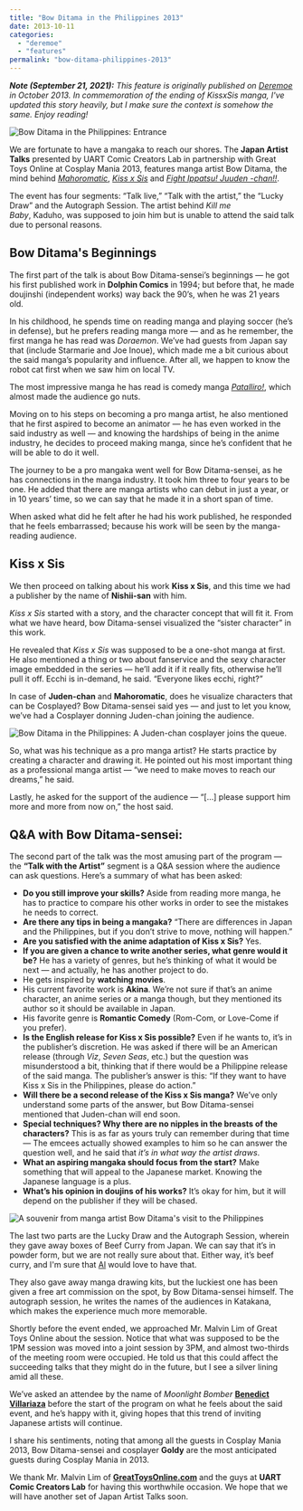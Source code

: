 ```yaml
---
title: "Bow Ditama in the Philippines 2013"
date: 2013-10-11
categories: 
  - "deremoe"
  - "features"
permalink: "bow-ditama-philippines-2013"
---
```


_**Note (September 21, 2021):** This feature is originally published on [Deremoe](/deremoe) in October 2013. In commemoration of the ending of KissxSis manga, I've updated this story heavily, but I make sure the context is somehow the same. Enjoy reading!_

![Bow Ditama in the Philippines: Entrance](images/0_6Jb3_J4TseEDqU6H.jpg)

We are fortunate to have a mangaka to reach our shores. The **Japan Artist Talks** presented by UART Comic Creators Lab in partnership with Great Toys Online at Cosplay Mania 2013, features manga artist Bow Ditama, the mind behind [_Mahoromatic_](http://en.wikipedia.org/wiki/Mahoromatic), [_Kiss x Sis_](http://en.wikipedia.org/wiki/Kiss_x_Sis) and [_Fight Ippatsu! Juuden -chan!!_](http://en.wikipedia.org/wiki/Fight_Ippatsu!_J%C5%ABden-chan!!).

The event has four segments: “Talk live,” “Talk with the artist,” the “Lucky Draw” and the Autograph Session. The artist behind _Kill me Baby_, Kaduho, was supposed to join him but is unable to attend the said talk due to personal reasons.

## Bow Ditama's Beginnings

The first part of the talk is about Bow Ditama-sensei’s beginnings — he got his first published work in **Dolphin Comics** in 1994; but before that, he made doujinshi (independent works) way back the 90’s, when he was 21 years old.

In his childhood, he spends time on reading manga and playing soccer (he’s in defense), but he prefers reading manga more — and as he remember, the first manga he has read was _Doraemon_. We’ve had guests from Japan say that (include Starmarie and Joe Inoue), which made me a bit curious about the said manga’s popularity and influence. After all, we happen to know the robot cat first when we saw him on local TV.

The most impressive manga he has read is comedy manga [_Patalliro!_](http://en.wikipedia.org/wiki/Patalliro!), which almost made the audience go nuts.

Moving on to his steps on becoming a pro manga artist, he also mentioned that he first aspired to become an animator — he has even worked in the said industry as well — and knowing the hardships of being in the anime industry, he decides to proceed making manga, since he’s confident that he will be able to do it well.

The journey to be a pro mangaka went well for Bow Ditama-sensei, as he has connections in the manga industry. It took him three to four years to be one. He added that there are manga artists who can debut in just a year, or in 10 years’ time, so we can say that he made it in a short span of time.

When asked what did he felt after he had his work published, he responded that he feels embarrassed; because his work will be seen by the manga-reading audience.

## Kiss x Sis

We then proceed on talking about his work **Kiss x Sis**, and this time we had a publisher by the name of **Nishii-san** with him.

_Kiss x Sis_ started with a story, and the character concept that will fit it. From what we have heard, bow Ditama-sensei visualized the “sister character” in this work.

He revealed that _Kiss x Sis_ was supposed to be a one-shot manga at first. He also mentioned a thing or two about fanservice and the sexy character image embedded in the series — he’ll add it if it really fits, otherwise he’ll pull it off. Ecchi is in-demand, he said. “Everyone likes ecchi, right?”

In case of **Juden-chan** and **Mahoromatic**, does he visualize characters that can be Cosplayed? Bow Ditama-sensei said yes — and just to let you know, we’ve had a Cosplayer donning Juden-chan joining the audience.

![Bow Ditama in the Philippines: A Juden-chan cosplayer joins the queue.](images/0_FL_CcLjxOeqLtXor.jpg)

So, what was his technique as a pro manga artist? He starts practice by creating a character and drawing it. He pointed out his most important thing as a professional manga artist — “we need to make moves to reach our dreams,” he said.

Lastly, he asked for the support of the audience — “\[…\] please support him more and more from now on,” the host said.

## Q&A with Bow Ditama-sensei:

The second part of the talk was the most amusing part of the program — the **“Talk with the Artist”** segment is a Q&A session where the audience can ask questions. Here’s a summary of what has been asked:

- **Do you still improve your skills?** Aside from reading more manga, he has to practice to compare his other works in order to see the mistakes he needs to correct.
- **Are there any tips in being a mangaka?** “There are differences in Japan and the Philippines, but if you don’t strive to move, nothing will happen.”
- **Are you satisfied with the anime adaptation of Kiss x Sis?** Yes.
- **If you are given a chance to write another series, what genre would it be?** He has a variety of genres, but he’s thinking of what it would be next — and actually, he has another project to do.
- He gets inspired by **watching movies**.
- His current favorite work is **Akina**. We’re not sure if that’s an anime character, an anime series or a manga though, but they mentioned its author so it should be available in Japan.
- His favorite genre is **Romantic Comedy** (Rom-Com, or Love-Come if you prefer).
- **Is the English release for Kiss x Sis possible?** Even if he wants to, it’s in the publisher’s discretion. He was asked if there will be an American release (through _Viz_, _Seven Seas_, etc.) but the question was misunderstood a bit, thinking that if there would be a Philippine release of the said manga. The publisher’s answer is this: “If they want to have Kiss x Sis in the Philippines, please do action.”
- **Will there be a second release of the Kiss x Sis manga?** We’ve only understand some parts of the answer, but Bow Ditama-sensei mentioned that Juden-chan will end soon.
- **Special techniques? Why there are no nipples in the breasts of the characters?** This is as far as yours truly can remember during that time — The emcees actually showed examples to him so he can answer the question well, and he said that _it’s in what way the artist draws_.
- **What an aspiring mangaka should focus from the start?** Make something that will appeal to the Japanese market. Knowing the Japanese language is a plus.
- **What’s his opinion in doujins of his works?** It’s okay for him, but it will depend on the publisher if they will be chased.

![A souvenir from manga artist Bow Ditama's visit to the Philippines](images/0_-RrHqOyohT3bRoWh.jpg)

The last two parts are the Lucky Draw and the Autograph Session, wherein they gave away boxes of Beef Curry from Japan. We can say that it’s in powder form, but we are not really sure about that. Either way, it’s beef curry, and I'm sure that [Al](https://www.youtube.com/watch?v=k9ius8M7Y5U) would love to have that.

They also gave away manga drawing kits, but the luckiest one has been given a free art commission on the spot, by Bow Ditama-sensei himself. The autograph session, he writes the names of the audiences in Katakana, which makes the experience much more memorable.

Shortly before the event ended, we approached Mr. Malvin Lim of Great Toys Online about the session. Notice that what was supposed to be the 1PM session was moved into a joint session by 3PM, and almost two-thirds of the meeting room were occupied. He told us that this could affect the succeeding talks that they might do in the future, but I see a silver lining amid all these.

We’ve asked an attendee by the name of _Moonlight Bomber_ [**Benedict Villariaza**](http://jollysword.livejournal.com/) before the start of the program on what he feels about the said event, and he’s happy with it, giving hopes that this trend of inviting Japanese artists will continue.

I share his sentiments, noting that among all the guests in Cosplay Mania 2013, Bow Ditama-sensei and cosplayer **Goldy** are the most anticipated guests during Cosplay Mania in 2013.

We thank Mr. Malvin Lim of [**GreatToysOnline.com**](https://shop.greattoysonline.com/) and the guys at **UART Comic Creators Lab** for having this worthwhile occasion. We hope that we will have another set of Japan Artist Talks soon.
